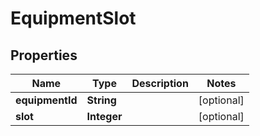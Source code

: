 

# EquipmentSlot


## Properties

| Name | Type | Description | Notes |
|------------ | ------------- | ------------- | -------------|
|**equipmentId** | **String** |  |  [optional] |
|**slot** | **Integer** |  |  [optional] |



